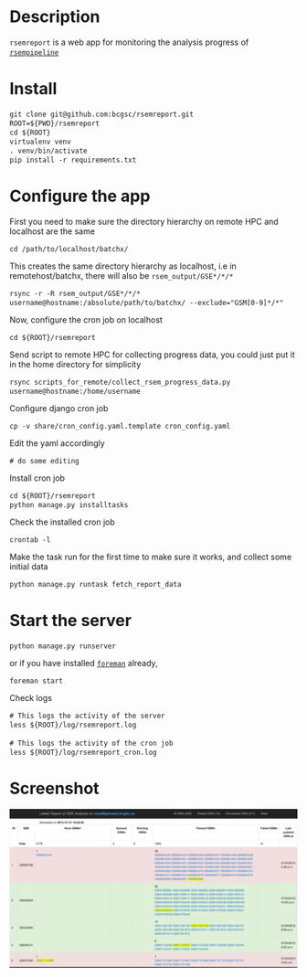 # Description
`rsemreport` is a web app for monitoring the analysis progress of
[`rsempipeline`](https://github.com/bcgsc/rsem_pipeline "url to
rsem_pipeline")

# Install
    
	git clone git@github.com:bcgsc/rsemreport.git
	ROOT=${PWD}/rsemreport
	cd ${ROOT}
	virtualenv venv
	. venv/bin/activate
	pip install -r requirements.txt

	
# Configure the app

First you need to make sure the directory hierarchy on remote HPC and localhost
are the same

	cd /path/to/localhost/batchx/

This creates the same directory hierarchy as localhost, i.e in
remotehost/batchx, there will also be `rsem_output/GSE*/*/*`

	rsync -r -R rsem_output/GSE*/*/* username@hostname:/absolute/path/to/batchx/ --exclude="GSM[0-9]*/*"

Now, configure the cron job on localhost

	cd ${ROOT}/rsemreport

Send script to remote HPC for collecting progress data, you could just put it
in the home directory for simplicity

	rsync scripts_for_remote/collect_rsem_progress_data.py username@hostname:/home/username

Configure django cron job

	cp -v share/cron_config.yaml.template cron_config.yaml

Edit the yaml accordingly

    # do some editing

Install cron job

	cd ${ROOT}/rsemreport
	python manage.py installtasks

Check the installed cron job

	crontab -l

Make the task run for the first time to make sure it works, and collect
some initial data

	python manage.py runtask fetch_report_data


# Start the server


	python manage.py runserver

or if you have installed [`foreman`](https://github.com/ddollar/foreman "url to
foreman") already,

	foreman start

Check logs

	# This logs the activity of the server
	less ${ROOT}/log/rsemreport.log

	# This logs the activity of the cron job
	less ${ROOT}/log/rsemreport_cron.log



# Screenshot

![screenshot](https://github.com/bcgsc/rsemreport/blob/master/rsemreport_screen_shot.jpg "screenshot")
